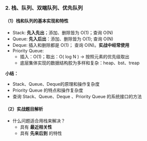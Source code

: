 ### 2. 栈、队列、双端队列、优先队列

#### （1）栈和队列的基本实现和特性

- Stack: **先入先出**；添加、删除皆为 O(1)；查询 O(N)
- Queue: **先入后出**：添加、删除皆为 O(1); 查询 O(N)
- Deque: 插入和删除都是 O(1)； 查询 O(N)。**实战中经常使用**
- Priority Queue:
  -  插入：O(1)；取出：O( log N )  -> 按照元素的优先级取出
  - 底层集体实现的数据结构胶为多样和复杂：heap、bst、treap

**小结：**

- Stack、Queue、Deque的原理和操作复杂度
- Priority Queue 的特点和操作复杂度
- 查询 Stack、Queue、Deque 、Priority Queue 的系统接口的方法

#### （2）实战题目解析

- 什么问题适合用栈来解决？  
  - 具有 **最近相关性**
  - 具有 **先来后到** 的特性